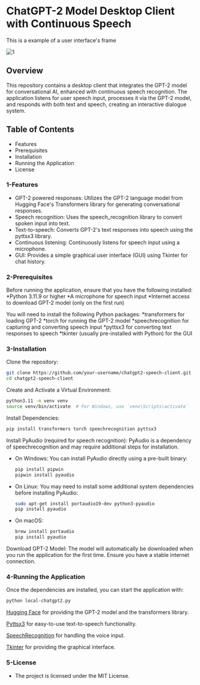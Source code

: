 # ChatGPT-2 Model Desktop Client with Continuous Speech

This is a example of a user interface's frame

![1](https://github.com/user-attachments/assets/56f06bb6-24f5-4a54-b9df-70bc474f8efa)

## Overview
This repository contains a desktop client that integrates the GPT-2 model for conversational AI, enhanced with continuous speech recognition. The application listens for user speech input, processes it via the GPT-2 model, and responds with both text and speech, creating an interactive dialogue system.

## Table of Contents
- Features
- Prerequisites
- Installation
- Running the Application
- License

### 1-Features
* GPT-2 powered responses: Utilizes the GPT-2 language model from Hugging Face's Transformers library for generating conversational responses.
* Speech recognition: Uses the speech_recognition library to convert spoken input into text.
* Text-to-speech: Converts GPT-2's text responses into speech using the pyttsx3 library.
* Continuous listening: Continuously listens for speech input using a microphone.
* GUI: Provides a simple graphical user interface (GUI) using Tkinter for chat history.

### 2-Prerequisites
Before running the application, ensure that you have the following installed:
*Python 3.11.9 or higher
*A microphone for speech input
*Internet access to download GPT-2 model (only on the first run)

You will need to install the following Python packages:
*transformers for loading GPT-2
*torch for running the GPT-2 model
*speechrecognition for capturing and converting speech input
*pyttsx3 for converting text responses to speech
*tkinter (usually pre-installed with Python) for the GUI

### 3-Installation
Clone the repository:
```bash
git clone https://github.com/your-username/chatgpt2-speech-client.git
cd chatgpt2-speech-client
```
Create and Activate a Virtual Environment:
```bash
python3.11 -m venv venv
source venv/bin/activate  # For Windows, use `venv\Scripts\activate`
```
Install Dependencies:
```bash
pip install transformers torch speechrecognition pyttsx3
```
Install PyAudio (required for speech recognition):
PyAudio is a dependency of speechrecognition and may require additional steps for installation.
  - On Windows: You can install PyAudio directly using a pre-built binary:
    ```bash
    pip install pipwin
    pipwin install pyaudio
    ```
  - On Linux: You may need to install some additional system dependencies before installing PyAudio:
    ```bash
    sudo apt-get install portaudio19-dev python3-pyaudio
    pip install pyaudio
    ```
  - On macOS:
    ```bash
    brew install portaudio
    pip install pyaudio
    ```
Download GPT-2 Model:
The model will automatically be downloaded when you run the application for the first time. Ensure you have a stable internet connection.

### 4-Running the Application
Once the dependencies are installed, you can start the application with:
```bash
python local-chatgpt2.py
```

[Hugging Face](https://huggingface.co/) for providing the GPT-2 model and the transformers library.

[Pyttsx3](https://pypi.org/project/pyttsx3/) for easy-to-use text-to-speech functionality.

[SpeechRecognition](https://pypi.org/project/SpeechRecognition/) for handling the voice input.

[Tkinter](https://wiki.python.org/moin/TkInter) for providing the graphical interface.

### 5-License
   - The project is licensed under the MIT License.
    
